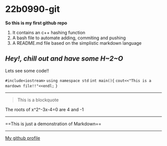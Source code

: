 # 22b0990-git
**So this is my first github repo**

1. It contains an c++ hashing function
2. A bash file to automate adding, commiting and pushing
3. A README.md file based on the simplistic markdown language

*Hey!, chill out and have some H~2~O*
---
Lets see some code!!

`#include<iostream>`
`using namespace std`
`int main(){`
`cout<<"This is a mardown file!!"<<endl;`
`}`

---

> This is a blockquote

The roots of x^2^-3x-4=0 are 4 and -1

---

==This is just a demonstration of Markdown==

---

[My github profile](https://github.com/yashjonjale)
